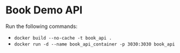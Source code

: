 # Book Demo API

Run the following commands:
- `docker build --no-cache -t book_api .`
- `docker run -d --name book_api_container -p 3030:3030 book_api`
